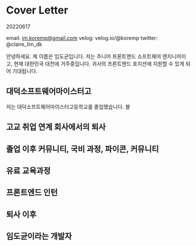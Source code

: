 # Cover Letter

20220617

email: im.koremp@gmail.com
velog: velog.io/@koremp
twitter: @claire_lim_dk

안녕하세요. 제 이름은 임도균입니다. 저는 주니어 프론트엔드 소프트웨어 엔지니어이고, 현재 대한민국 대전에 거주중입니다. 귀사의 프론트엔드 포지션에 지원할 수 있게 되어 기대됩니다.

## 대덕소프트웨어마이스터고

저는 대덕소프트웨어마이스터고등학교를 졸업했습니다.
블

## 고교 취업 연계 회사에서의 퇴사

## 졸업 이후 커뮤니티, 국비 과정, 파이콘, 커뮤니티

## 유료 교육과정

## 프론트엔드 인턴

## 퇴사 이후

## 임도균이라는 개발자
